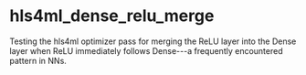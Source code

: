 # hls4ml_dense_relu_merge
Testing the hls4ml optimizer pass for merging the ReLU layer into the Dense layer when ReLU immediately follows Dense---a frequently encountered pattern in NNs.
